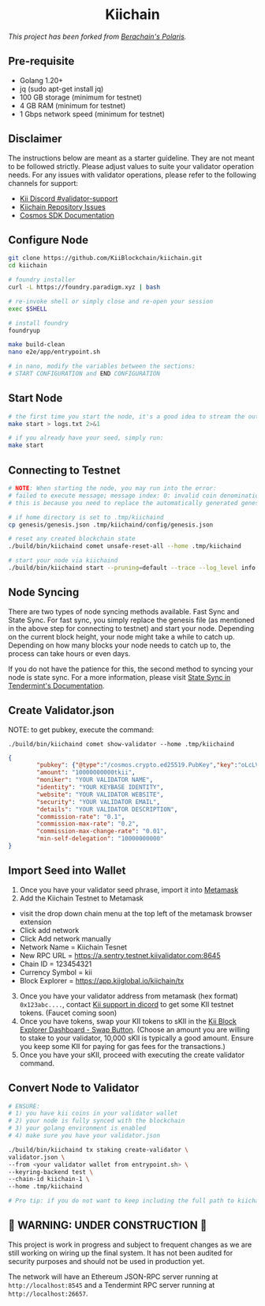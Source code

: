 <h1 align="center"> Kiichain </h1>

*This project has been forked from [Berachain's Polaris](https://github.com/berachain/polaris).*


## Pre-requisite

- Golang 1.20+
- jq (sudo apt-get install jq)
- 100 GB storage (minimum for testnet)
- 4 GB RAM (minimum for testnet)
- 1 Gbps network speed (minimum for testnet)

## Disclaimer

The instructions below are meant as a starter guideline.  They are not meant to be followed strictly.  Please adjust values to suite your validator operation needs.  For any issues with validator operations, please refer to the following channels for support:

- [Kii Discord #validator-support](https://discord.com/invite/fUcfeYYtVF)
- [Kiichain Repository Issues](https://github.com/KiiBlockchain/kiichain/issues)
- [Cosmos SDK Documentation](https://docs.cosmos.network/v0.50/learn)

## Configure Node
   ```sh
   git clone https://github.com/KiiBlockchain/kiichain.git
   cd kiichain

   # foundry installer
   curl -L https://foundry.paradigm.xyz | bash

   # re-invoke shell or simply close and re-open your session
   exec $SHELL

   # install foundry
   foundryup

   make build-clean
   nano e2e/app/entrypoint.sh

   # in nano, modify the variables between the sections:
   # START CONFIGURATION and END CONFIGURATION
   ```

## Start Node
   ```sh
   # the first time you start the node, it's a good idea to stream the output into a file (like logs.txt in this case).  You will need to find the seed phrase of your validator account in this log file.  You can find this easily by searching the output: **Important**
   make start > logs.txt 2>&1

   # if you already have your seed, simply run:
   make start
   ```

## Connecting to Testnet
   ```sh
   # NOTE: When starting the node, you may run into the error:
   # failed to execute message; message index: 0: invalid coin denomination: got tkii, expected stake: invalid request
   # this is because you need to replace the automatically generated genesis file with the genesis file in the repo:

   # if home directory is set to .tmp/kiichaind
   cp genesis/genesis.json .tmp/kiichaind/config/genesis.json

   # reset any created blockchain state
   ./build/bin/kiichaind comet unsafe-reset-all --home .tmp/kiichaind

   # start your node via kiichaind
   ./build/bin/kiichaind start --pruning=default --trace --log_level info --api.enabled-unsafe-cors --api.enable --api.swagger --minimum-gas-prices=1tkii --home .tmp/kiichaind
   ```

## Node Syncing
There are two types of node syncing methods available.  Fast Sync and State Sync.  For fast sync, you simply replace the genesis file (as mentioned in the above step for connecting to testnet) and start your node.  Depending on the current block height, your node might take a while to catch up.  Depending on how many blocks your node needs to catch up to, the process can take hours or even days.

If you do not have the patience for this, the second method to syncing your node is state sync.  For a more information, please visit [State Sync in Tendermint's Documentation](https://docs.tendermint.com/v0.34/tendermint-core/state-sync.html).

## Create Validator.json
NOTE: to get pubkey, execute the command:
```
./build/bin/kiichaind comet show-validator --home .tmp/kiichaind
```
```json
{
        "pubkey": {"@type":"/cosmos.crypto.ed25519.PubKey","key":"oLcLVnW/sNgmH/1i21XaArJmOhFgDLVoVhi9u9Ox6vo="}, //change this pubkey object with your pubkey from the command above
        "amount": "10000000000tkii",
        "moniker": "YOUR VALIDATOR NAME",
        "identity": "YOUR KEYBASE IDENTITY",
        "website": "YOUR VALIDATOR WEBSITE",
        "security": "YOUR VALIDATOR EMAIL",
        "details": "YOUR VALIDATOR DESCRIPTION",
        "commission-rate": "0.1",
        "commission-max-rate": "0.2",
        "commission-max-change-rate": "0.01",
        "min-self-delegation": "10000000000"
}
```

## Import Seed into Wallet
1) Once you have your validator seed phrase, import it into [Metamask](https://metamask.io/download/)
2) Add the Kiichain Testnet to Metamask
- visit the drop down chain menu at the top left of the metamask browser extension
- Click add network
- Click Add network manually
- Network Name = Kiichain Tesnet
- New RPC URL = https://a.sentry.testnet.kiivalidator.com:8645
- Chain ID = 123454321
- Currency Symbol = kii
- Block Explorer = https://app.kiiglobal.io/kiichain/tx
3) Once you have your validator address from metamask (hex format) `0x123abc....`, contact [Kii support in dicord](https://discord.com/invite/fUcfeYYtVF) to get some KII testnet tokens. (Faucet coming soon)
4) Once you have tokens, swap your KII tokens to sKII in the [Kii Block Explorer Dashboard - Swap Button](https://app.kiiglobal.io/kiichain/dashboard). (Choose an amount you are willing to stake to your validator, 10,000 sKII is typically a good amount.  Ensure you keep some KII for paying for gas fees for the transactions.)
5) Once you have your sKII, proceed with executing the create validator command.

## Convert Node to Validator
   ```sh
   # ENSURE: 
   # 1) you have kii coins in your validator wallet
   # 2) your node is fully synced with the blockchain
   # 3) your golang environment is enabled
   # 4) make sure you have your validator.json

   ./build/bin/kiichaind tx staking create-validator \
  validator.json \
  --from <your validator wallet from entrypoint.sh> \
  --keyring-backend test \
  --chain-id kiichain-1 \
  --home .tmp/kiichaind

   # Pro tip: if you do not want to keep including the full path to kiichaind, consider creating a symlink for it
   ```

## 🚧 WARNING: UNDER CONSTRUCTION 🚧

This project is work in progress and subject to frequent changes as we are still working on wiring up the final system.
It has not been audited for security purposes and should not be used in production yet.

The network will have an Ethereum JSON-RPC server running at `http://localhost:8545` and a Tendermint RPC server running at `http://localhost:26657`.
